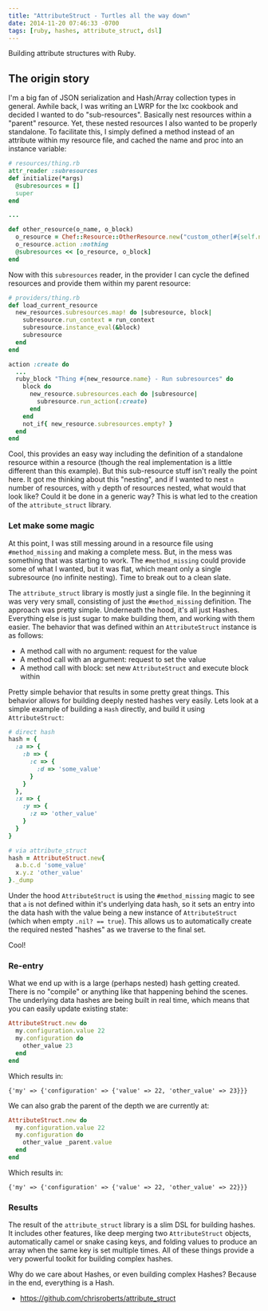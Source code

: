```yaml
---
title: "AttributeStruct - Turtles all the way down"
date: 2014-11-20 07:46:33 -0700
tags: [ruby, hashes, attribute_struct, dsl]
---
```


Building attribute structures with Ruby.

## The origin story

I'm a big fan of JSON serialization and Hash/Array collection
types in general. Awhile back, I was writing an LWRP for the
lxc cookbook and decided I wanted to do "sub-resources". Basically
nest resources within a "parent" resource. Yet, these nested
resources I also wanted to be properly standalone. To facilitate
this, I simply defined a method instead of an attribute within
my resource file, and cached the name and proc into an instance
variable:

```ruby
# resources/thing.rb
attr_reader :subresources
def initialize(*args)
  @subresources = []
  super
end

...

def other_resource(o_name, o_block)
  o_resource = Chef::Resource::OtherResource.new("custom_other[#{self.name}-#{o_name}", nil)
  o_resource.action :nothing
  @subresources << [o_resource, o_block]
end
```

Now with this `subresources` reader, in the provider I can cycle
the defined resources and provide them within my parent resource:

```ruby
# providers/thing.rb
def load_current_resource
  new_resources.subresources.map! do |subresource, block|
    subresource.run_context = run_context
    subresource.instance_eval(&block)
    subresource
  end
end

action :create do
  ...
  ruby_block "Thing #{new_resource.name} - Run subresources" do
    block do
      new_resource.subresources.each do |subresource|
        subresource.run_action(:create)
      end
    end
    not_if{ new_resource.subresources.empty? }
  end
end
```
Cool, this provides an easy way including the definition of a standalone
resource within a resource (though the real implementation is a little
different than this example). But this sub-resource stuff isn't really
the point here. It got me thinking about this "nesting", and if I wanted
to nest `n` number of resources, with `y` depth of resources nested, what
would that look like? Could it be done in a generic way? This is what led
to the creation of the `attribute_struct` library.

### Let make some magic

At this point, I was still messing around in a resource file using `#method_missing`
and making a complete mess. But, in the mess was something that was starting
to work. The `#method_missing` could provide some of what I wanted, but it was
flat, which meant only a single subresource (no infinite nesting). Time to
break out to a clean slate.

The `attribute_struct` library is mostly just a single file. In the beginning it
was very very small, consisting of just the `#method_missing` definition. The
approach was pretty simple. Underneath the hood, it's all just Hashes. Everything
else is just sugar to make building them, and working with them easier. The
behavior that was defined within an `AttributeStruct` instance is as follows:

* A method call with no argument: request for the value
* A method call with an argument: request to set the value
* A method call with block: set new `AttributeStruct` and execute block within

Pretty simple behavior that results in some pretty great things. This behavior
allows for building deeply nested hashes very easily. Lets look at a simple
example of building a `Hash` directly, and build it using `AttributeStruct`:

```ruby
# direct hash
hash = {
  :a => {
    :b => {
      :c => {
        :d => 'some_value'
      }
    }
  },
  :x => {
    :y => {
      :z => 'other_value'
    }
  }
}
```

```ruby
# via attribute_struct
hash = AttributeStruct.new{
  a.b.c.d 'some_value'
  x.y.z 'other_value'
}._dump
```

Under the hood `AttributeStruct` is using the `#method_missing` magic
to see that `a` is not defined within it's underlying data hash, so it
sets an entry into the data hash with the value being a new instance
of `AttributeStruct` (which when empty `.nil? == true`). This allows
us to automatically create the required nested "hashes" as we traverse
to the final set.

Cool!

### Re-entry

What we end up with is a large (perhaps nested) hash getting created. There
is no "compile" or anything like that happening behind the scenes. The underlying
data hashes are being built in real time, which means that you can easily update
existing state:

```ruby
AttributeStruct.new do
  my.configuration.value 22
  my.configuration do
    other_value 23
  end
end
```

Which results in:

```
{'my' => {'configuration' => {'value' => 22, 'other_value' => 23}}}
```

We can also grab the parent of the depth we are currently at:

```ruby
AttributeStruct.new do
  my.configuration.value 22
  my.configuration do
    other_value _parent.value
  end
end
```

Which results in:

```
{'my' => {'configuration' => {'value' => 22, 'other_value' => 22}}}
```

### Results

The result of the `attribute_struct` library is a slim DSL for building
hashes. It includes other features, like deep merging two `AttributeStruct`
objects, automatically camel or snake casing keys, and folding values
to produce an array when the same key is set multiple times. All of these
things provide a very powerful toolkit for building complex hashes.

Why do we care about Hashes, or even building complex Hashes? Because in the
end, everything is a Hash.

* https://github.com/chrisroberts/attribute_struct
